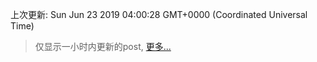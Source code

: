
  
 上次更新: Sun Jun 23 2019 04:00:28 GMT+0000 (Coordinated Universal Time) 

 > 仅显示一小时内更新的post, [更多...](screenshots/)
  